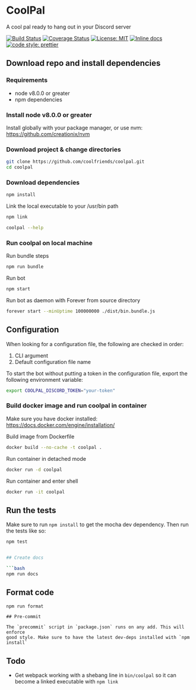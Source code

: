# CoolPal

A cool pal ready to hang out in your Discord server

[![Build Status](https://travis-ci.org/coolfriends/coolpal.svg?branch=master)](https://travis-ci.org/coolfriends/coolpal)
[![Coverage Status](https://coveralls.io/repos/github/coolfriends/coolpal/badge.svg?branch=master)](https://coveralls.io/github/coolfriends/coolpal?branch=master)
[![License: MIT](https://img.shields.io/badge/License-MIT-yellow.svg)](https://opensource.org/licenses/MIT)
[![Inline docs](http://inch-ci.org/github/coolfriends/coolpal.svg?branch=master)](http://inch-ci.org/github/coolfriends/coolpal)
[![code style: prettier](https://img.shields.io/badge/code_style-prettier-ff69b4.svg?style=flat-square)](https://github.com/prettier/prettier)

## Download repo and install dependencies

### Requirements

- node v8.0.0 or greater
- npm dependencies

### Install node v8.0.0 or greater

Install globally with your package manager, or use nvm:
https://github.com/creationix/nvm

### Download project & change directories

```bash
git clone https://github.com/coolfriends/coolpal.git
cd coolpal
```

### Download dependencies

```bash
npm install
```

Link the local executable to your /usr/bin path

```bash
npm link
```

```bash
coolpal --help
```

### Run coolpal on local machine

Run bundle steps

```bash
npm run bundle
```

Run bot

```bash
npm start
```

Run bot as daemon with Forever from source directory

```bash
forever start --minUptime 100000000 ./dist/bin.bundle.js
```

## Configuration

When looking for a configuration file, the following are checked in order:

1.  CLI argument
2.  Default configuration file name

To start the bot without putting a token in the configuration file, export the
following environment variable:

```bash
export COOLPAL_DISCORD_TOKEN="your-token"
```

### Build docker image and run coolpal in container

Make sure you have docker installed: https://docs.docker.com/engine/installation/

Build image from Dockerfile

```bash
docker build --no-cache -t coolpal .
```

Run container in detached mode

```bash
docker run -d coolpal
```

Run container and enter shell

```bash
docker run -it coolpal
```

## Run the tests

Make sure to run `npm install` to get the mocha dev dependency.
Then run the tests like so:

````bash
npm test


## Create docs

```bash
npm run docs
````

## Format code

```bash
npm run format
```

```
## Pre-commit

The `precommit` script in `package.json` runs on any add. This will enforce
good style. Make sure to have the latest dev-deps installed with `npm install`
```

## Todo

- Get webpack working with a shebang line in `bin/coolpal` so it can become a
  linked executable with `npm link`
